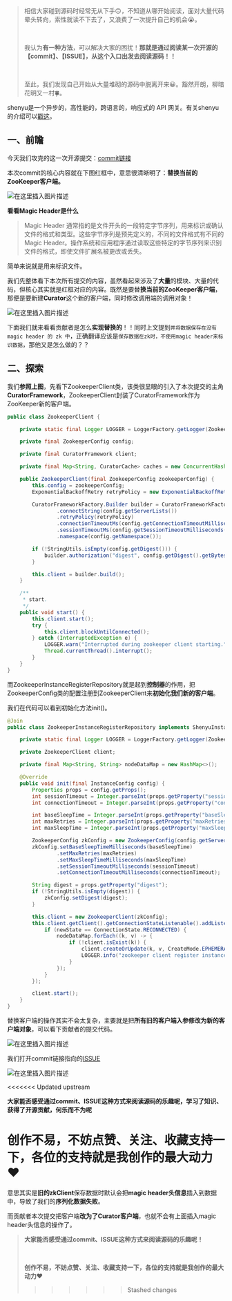 > 相信大家碰到源码时经常无从下手🙃，不知道从哪开始阅读，面对大量代码晕头转向，索性就读不下去了，又浪费了一次提升自己的机会😭。
>
> <br/>
>
> 我认为**有一种方法**，可以解决大家的困扰！**那就是通过阅读某一次开源的【commit】、【ISSUE】，从这个入口出发去阅读源码！！**
>
> <br/>
>
> 至此，我们发现自己开始从大量堆砌的源码中脱离开来😀。豁然开朗，柳暗花明又一村🍀。


shenyu是一个异步的，高性能的，跨语言的，响应式的 API 网关。有关shenyu的介绍可以[戳这](https://shenyu.apache.org/zh/docs/index/)。
## 一、前瞻

今天我们攻克的这一次开源提交：[commit链接](https://github.com/apache/shenyu/issues/3362)

本次commit的核心内容就在下图红框中，意思很清晰明了：**替换当前的ZooKeeper客户端。**

![在这里插入图片描述](https://img-blog.csdnimg.cn/direct/b75545f508ce48f1a565a9dacba55c2b.png#pic_center)


**看看Magic Header是什么**

> Magic Header 通常指的是文件开头的一段特定字节序列，用来标识或确认文件的格式和类型。这些字节序列是预先定义的，不同的文件格式有不同的 Magic Header。操作系统和应用程序通过读取这些特定的字节序列来识别文件的格式，即使文件扩展名被更改或丢失。

简单来说就是用来标识文件。

我们先整体看下本次所有提交的内容，虽然看起来涉及了**大量**的模块、大量的代码，但核心其实就是红框对应的内容。既然是要替**换当前的ZooKeeper客户端**，那便是要新建**Curator**这个新的客户端，同时修改调用端的调用对象！

![在这里插入图片描述](https://img-blog.csdnimg.cn/direct/6fc370c5bcce4eb38752310a2ac06c69.png#pic_center)


下面我们就来看看贡献者是怎么**实现替换的**！！同时上文提到`并将数据保存在没有 magic header 的 zk 中`，正确翻译应该是`保存数据在zk时，不使用magic header来标识数据`，那他又是怎么做的？？

## 二、探索

我们**参照上图**，先看下ZookeeperClient类，该类很显眼的引入了本次提交的主角**CuratorFramework**，ZookeeperClient封装了CuratorFramework作为ZooKeeper新的客户端。

```java
public class ZookeeperClient {

    private static final Logger LOGGER = LoggerFactory.getLogger(ZookeeperClient.class);

    private final ZookeeperConfig config;

    private final CuratorFramework client;

    private final Map<String, CuratorCache> caches = new ConcurrentHashMap<>();

    public ZookeeperClient(final ZookeeperConfig zookeeperConfig) {
        this.config = zookeeperConfig;
        ExponentialBackoffRetry retryPolicy = new ExponentialBackoffRetry(config.getBaseSleepTimeMilliseconds(), config.getMaxRetries(), config.getMaxSleepTimeMilliseconds());

        CuratorFrameworkFactory.Builder builder = CuratorFrameworkFactory.builder()
                .connectString(config.getServerLists())
                .retryPolicy(retryPolicy)
                .connectionTimeoutMs(config.getConnectionTimeoutMilliseconds())
                .sessionTimeoutMs(config.getSessionTimeoutMilliseconds())
                .namespace(config.getNamespace());

        if (!StringUtils.isEmpty(config.getDigest())) {
            builder.authorization("digest", config.getDigest().getBytes(StandardCharsets.UTF_8));
        }

        this.client = builder.build();
    }

    /**
     * start.
     */
    public void start() {
        this.client.start();
        try {
            this.client.blockUntilConnected();
        } catch (InterruptedException e) {
            LOGGER.warn("Interrupted during zookeeper client starting.");
            Thread.currentThread().interrupt();
        }
    }
}
```

而ZookeeperInstanceRegisterRepository就是起到**控制器**的作用，把ZookeeperConfig类的配置注册到ZookeeperClient来**初始化我们新的客户端**。

我们在代码可以看到初始化方法init()。

```java
@Join
public class ZookeeperInstanceRegisterRepository implements ShenyuInstanceRegisterRepository {

    private static final Logger LOGGER = LoggerFactory.getLogger(ZookeeperInstanceRegisterRepository.class);

    private ZookeeperClient client;

    private final Map<String, String> nodeDataMap = new HashMap<>();

    @Override
    public void init(final InstanceConfig config) {
        Properties props = config.getProps();
        int sessionTimeout = Integer.parseInt(props.getProperty("sessionTimeout", "3000"));
        int connectionTimeout = Integer.parseInt(props.getProperty("connectionTimeout", "3000"));

        int baseSleepTime = Integer.parseInt(props.getProperty("baseSleepTime", "1000"));
        int maxRetries = Integer.parseInt(props.getProperty("maxRetries", "3"));
        int maxSleepTime = Integer.parseInt(props.getProperty("maxSleepTime", String.valueOf(Integer.MAX_VALUE)));

        ZookeeperConfig zkConfig = new ZookeeperConfig(config.getServerLists());
        zkConfig.setBaseSleepTimeMilliseconds(baseSleepTime)
                .setMaxRetries(maxRetries)
                .setMaxSleepTimeMilliseconds(maxSleepTime)
                .setSessionTimeoutMilliseconds(sessionTimeout)
                .setConnectionTimeoutMilliseconds(connectionTimeout);

        String digest = props.getProperty("digest");
        if (!StringUtils.isEmpty(digest)) {
            zkConfig.setDigest(digest);
        }

        this.client = new ZookeeperClient(zkConfig);
        this.client.getClient().getConnectionStateListenable().addListener((c, newState) -> {
            if (newState == ConnectionState.RECONNECTED) {
                nodeDataMap.forEach((k, v) -> {
                    if (!client.isExist(k)) {
                        client.createOrUpdate(k, v, CreateMode.EPHEMERAL);
                        LOGGER.info("zookeeper client register instance success: {}", v);
                    }
                });
            }
        });

        client.start();
    }
}
```

替换客户端的操作其实不会太复杂，主要就是把**所有旧的客户端入参修改为新的客户端对象**，可以看下贡献者的提交代码。

![在这里插入图片描述](https://img-blog.csdnimg.cn/direct/8aeb1590dff64380b4af1cd9cbcb8a92.png#pic_center)


我们打开commit链接指向的[ISSUE](https://github.com/apache/shenyu/issues/3360)

![在这里插入图片描述](https://img-blog.csdnimg.cn/direct/d4c966c58cc94894b52735441292acdf.png#pic_center)


<<<<<<< Updated upstream


**大家能否感受通过commit、ISSUE这种方式来阅读源码的乐趣呢，学习了知识、获得了开源贡献，何乐而不为呢**

**创作不易，不妨点赞、关注、收藏支持一下，各位的支持就是我创作的最大动力**❤️
=======
意思其实是**旧的zkClient**保存数据时默认会把**magic header头信息**插入到数据中，导致了我们的**序列化数据失败**。

而贡献者本次提交把客户端**改为了Curator客户端**，也就不会有上面插入magic header头信息的操作了。

> **大家能否感受通过commit、ISSUE这种方式来阅读源码的乐趣呢！** 
>
> <br/>
>
> **创作不易，不妨点赞、关注、收藏支持一下，各位的支持就是我创作的最大动力**❤️
>>>>>>> Stashed changes
